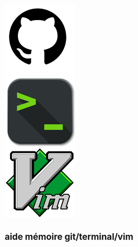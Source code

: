 ![markdown](images/git.png)  				
![markdown](images/ter.png)  				
![markdown](images/vim.png)  				


# aide mémoire git/terminal/vim